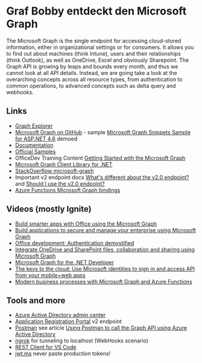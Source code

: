 # Graf Bobby entdeckt den Microsoft Graph 

The Microsoft Graph is the single endpoint for accessing cloud-stored information, either in organizational 
settings or for consumers. It allows you to find out about machines (think Intune), users and their relationships 
(think Outlook), as well as OneDrive, Excel and obviously Sharepoint. The Graph API is growing by leaps and bounds 
every month, and thus we cannot look at all API details. Instead, we are going take a look at the overarching 
concepts across all resource types, from authentication to common operations, to advanced concepts 
such as delta query and webhooks. 

## Links

* [Graph Explorer](http://aka.ms/ge)
* [Microsoft Graph on GitHub](https://github.com/MicrosoftGraph) - sample [Microsoft Graph Snippets Sample for ASP.NET 4.6](https://github.com/microsoftgraph/aspnet-snippets-sample/) demoed
* [Documentation](https://developer.microsoft.com/en-us/graph/docs/concepts/overview)
* [Official Samples](https://developer.microsoft.com/en-us/graph/code-samples-and-sdks)
* OfficeDev Training Content [Getting Started with the Microsoft Graph](https://github.com/OfficeDev/TrainingContent/tree/master/Graph)
* [Microsoft Graph Client Library for .NET](https://github.com/microsoftgraph/msgraph-sdk-dotnet)
* [StackOverflow microsoft-graph](https://stackoverflow.com/questions/tagged/microsoft-graph)
* Important v2 endpoint docs [What's different about the v2.0 endpoint?](https://docs.microsoft.com/en-us/azure/active-directory/develop/active-directory-v2-compare) and [Should I use the v2.0 endpoint?](https://docs.microsoft.com/en-us/azure/active-directory/develop/active-directory-v2-limitations)
* [Azure Functions Microsoft Graph bindings](https://docs.microsoft.com/en-us/azure/azure-functions/functions-bindings-microsoft-graph)

## Videos (mostly Ignite)

* [Build smarter apps with Office using the Microsoft Graph](https://channel9.msdn.com/Events/Ignite/Microsoft-Ignite-Orlando-2017/BRK3080)
* [Build applications to secure and manage your enterprise using Microsoft Graph](https://channel9.msdn.com/Events/Ignite/Microsoft-Ignite-Orlando-2017/BRK3388)
* [Office development: Authentication demystified](https://channel9.msdn.com/Events/Ignite/Microsoft-Ignite-Orlando-2017/BRK3225)
* [Integrate OneDrive and SharePoint files, collaboration and sharing using Microsoft Graph](https://channel9.msdn.com/Events/Ignite/Microsoft-Ignite-Orlando-2017/BRK3039)
* [Microsoft Graph for the .NET Developer](https://channel9.msdn.com/Events/dotnetConf/2017/T229)
* [The keys to the cloud: Use Microsoft identities to sign in and access API from your mobile+web apps](https://channel9.msdn.com/Events/Ignite/Microsoft-Ignite-Orlando-2017/BRK3207)
* [Modern business processes with Microsoft Graph and Azure Functions](https://channel9.msdn.com/Events/Ignite/Microsoft-Ignite-Orlando-2017/BRK3202)

## Tools and more

* [Azure Active Directory admin center](https://aad.portal.azure.com/)
* [Application Registration Portal](https://apps.dev.microsoft.com/) v2 endpoint
* [Postman](https://www.getpostman.com/) see article [Using Postman to call the Graph API using Azure Active Directory](https://blogs.msdn.microsoft.com/softwaresimian/2017/10/05/using-postman-to-call-the-graph-api-using-azure-active-directory-aad/)
* [ngrok](https://ngrok.com/) for tunneling to localhost (WebHooks scenario)
* [REST Client for VS Code](http://josephwoodward.co.uk/2017/10/rest-%20client-for-vs-Code-an-elegant-alternative-postman)
* [jwt.ms](http://jwt.ms/) never paste production tokens!
